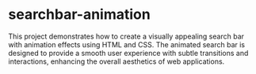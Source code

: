 # searchbar-animation
This project demonstrates how to create a visually appealing search bar with animation effects using HTML and CSS. The animated search bar is designed to provide a smooth user experience with subtle transitions and interactions, enhancing the overall aesthetics of web applications.
